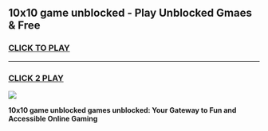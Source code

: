 
## 10x10 game unblocked - Play Unblocked Gmaes & Free
<h3>
<a href="https://news.freeplayer.one?title=10x10_game_unblocked&ref=16F">CLICK TO PLAY</a></h3>
<hr>

<h3>
<a href="https://news.freeplayer.one?title=10x10_game_unblocked&ref=16F">CLICK 2 PLAY</a>
  
</h3>

<a href="https://news.freeplayer.one?title=10x10_game_unblocked&ref=16F/"><img src="https://clearcache.store/games.png"></a>


**10x10 game unblocked games unblocked: Your Gateway to Fun and Accessible Online Gaming**
